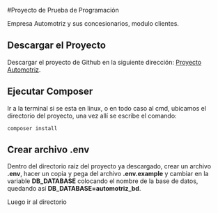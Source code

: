 #Proyecto de Prueba de Programación

Empresa Automotriz y sus concesionarios, modulo clientes.

## Descargar el Proyecto

Descargar el proyecto de Github en la siguiente dirección: [Proyecto Automotriz](https://github.com/jhonazsh17/automotriz).

## Ejecutar Composer

Ir a la terminal si se esta en linux, o en todo caso al cmd, ubicamos el directorio del proyecto, una vez allí se escribe el comando:

~~~
composer install
~~~

## Crear archivo .env

Dentro del directorio raíz del proyecto ya descargado, crear un archivo **.env**, hacer un copia y pega del archivo **.env.example**
y cambiar en la variable **DB_DATABASE** colocando el nombre de la base de datos, quedando así **DB_DATABASE=automotriz_bd**.

Luego ir al directorio
